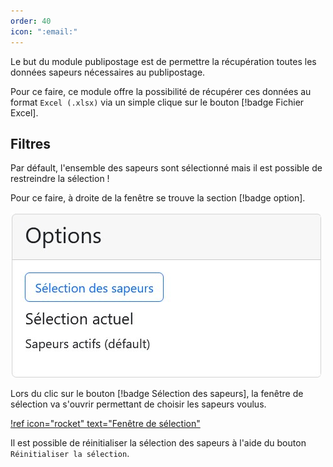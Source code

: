 ```yaml
---
order: 40
icon: ":email:"
---
```


Le but du module publipostage est de permettre la récupération toutes les données sapeurs nécessaires au publipostage.

Pour ce faire, ce module offre la possibilité de récupérer ces données au format `Excel (.xlsx)` via un simple clique sur le bouton [!badge Fichier Excel].

## Filtres

Par défault, l'ensemble des sapeurs sont sélectionné mais il est possible de restreindre la sélection !

Pour ce faire, à droite de la fenêtre se trouve la section [!badge option].

![Options pour publipostage](../images/publipostage-options.jpg)

Lors du clic sur le bouton [!badge Sélection des sapeurs], la fenêtre de sélection va s'ouvrir permettant de choisir les sapeurs voulus.

[!ref icon="rocket" text="Fenêtre de sélection"](../outils/fenetre-selection.md)

Il est possible de réinitialiser la sélection des sapeurs à l'aide du bouton `Réinitialiser la sélection`.
